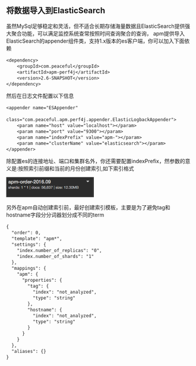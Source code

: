 将数据导入到ElasticSearch
------------
虽然MySql足够稳定和灵活，但不适合长期存储海量数据且ElasticSearch提供强大聚合功能，可以满足监控系统查常按照时间查询聚合的查询，
apm提供导入ElasticSearch的appender组件类，支持1.x版本的es客户端，你可以加入下面依赖

```
<dependency>
    <groupId>com.peaceful</groupId>
    <artifactId>apm-perf4j</artifactId>
    <version>2.6-SNAPSHOT</version>
</dependency>
```
然后在日志文件配置以下信息

```
<appender name="ESAppender"
          class="com.peaceful.apm.perf4j.appender.ElasticLogbackAppender">
    <param name="host" value="localhost"></param>
    <param name="port" value="9300"></param>
    <param name="indexPrefix" value="apm-"></param>
    <param name="clusterName" value="elasticsearch"></param>
</appender>
```
除配置es的连接地址、端口和集群名外，你还需要配置indexPrefix，然参数的意义是:按照索引前缀和当前的月份创建索引,如下索引格式

![alt text](./images/apm_index.png)
  
另外在apm自动创建索引前，最好创建索引模板，主要是为了避免tag和hostname字段分分词器划分成不同的term

```
{
  "order": 0,
  "template": "apm*",
  "settings": {
    "index.number_of_replicas": "0",
    "index.number_of_shards": "1"
  },
  "mappings": {
    "apm": {
      "properties": {
        "tag": {
          "index": "not_analyzed",
          "type": "string"
        },
        "hostname": {
          "index": "not_analyzed",
          "type": "string"
        }
      }
    }
  },
  "aliases": {}
}
```

